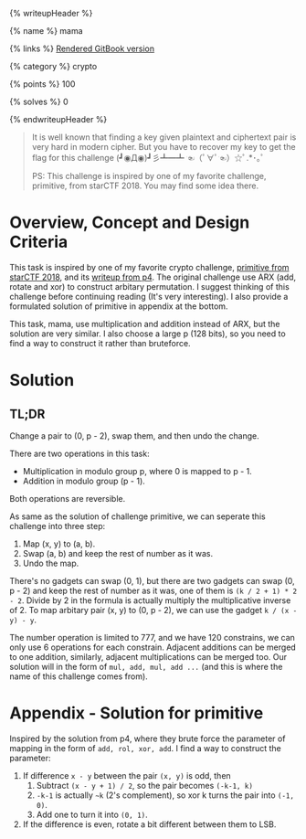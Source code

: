 {% writeupHeader %}

{% name %}
mama

{% links %}
[Rendered GitBook version](https://sasdf.cf/ctf-tasks-writeup/)

{% category %}
crypto

{% points %}
100

{% solves %}
0

{% endwriteupHeader %}

> It is well known that finding a key given plaintext and ciphertext pair is very hard in modern cipher.
> But you have to recover my key to get the flag for this challenge (┛◉Д◉)┛彡┻━┻  ☜（ﾟ∀ﾟ☜）☆ﾟ.*･｡ﾟ
> 
> PS: This challenge is inspired by one of my favorite challenge, primitive, from starCTF 2018. You may find some idea there.


# Overview, Concept and Design Criteria
This task is inspired by one of my favorite crypto challenge, 
[primitive from starCTF 2018](https://github.com/sixstars/starctf2018/tree/master/crypto-primitive),
and its [writeup from p4](https://github.com/p4-team/ctf/tree/master/2018-04-21-starctf/primitive).
The original challenge use ARX (add, rotate and xor) to construct arbitary permutation.
I suggest thinking of this challenge before continuing reading (It's very interesting).
I also provide a formulated solution of primitive in appendix at the bottom.

This task, mama, use multiplication and addition instead of ARX,
but the solution are very similar.
I also choose a large p (128 bits), 
so you need to find a way to construct it rather than bruteforce.


# Solution
## TL;DR
Change a pair to (0, p - 2), swap them, and then undo the change.

There are two operations in this task:
* Multiplication in modulo group p, where 0 is mapped to p - 1.
* Addition in modulo group (p - 1).

Both operations are reversible.

As same as the solution of challenge primitive, we can seperate this challenge into three step:
1. Map (x, y) to (a, b).
2. Swap (a, b) and keep the rest of number as it was.
3. Undo the map.

There's no gadgets can swap (0, 1),
but there are two gadgets can swap (0, p - 2) and keep the rest of number as it was,
one of them is `(k / 2 + 1) * 2 - 2`.
Divide by 2 in the formula is actually multiply the multiplicative inverse of 2.
To map arbitary pair (x, y) to (0, p - 2), we can use the gadget `k / (x - y) - y`.

The number operation is limited to 777, and we have 120 constrains,
we can only use 6 operations for each constrain.
Adjacent additions can be merged to one addition,
similarly, adjacent multiplications can be merged too.
Our solution will in the form of `mul, add, mul, add ...`
(and this is where the name of this challenge comes from).


# Appendix - Solution for primitive
Inspired by the solution from p4, where they brute force the parameter of mapping in the form of `add, rol, xor, add`.
I find a way to construct the parameter:
1. If difference `x - y` between the pair `(x, y)` is odd, then
    1. Subtract `(x - y + 1) / 2`, so the pair becomes `(-k-1, k)`
    2. `-k-1` is actually `~k` (2's complement), so xor k turns the pair into `(-1, 0)`.
    3. Add one to turn it into `(0, 1)`.
2. If the difference is even, rotate a bit different between them to LSB.
